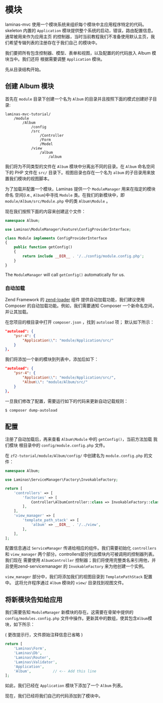 # 模块

laminas-mvc 使用一个模块系统来组织每个模块中主应用程序特定的代码。skeleton 内置的
`Application` 模块提供整个系统的启动，错误，路由配置信息。通常被用来作为应用主页
的控制器，当时当前教程我们不准备使用默认主页，我们希望专辑列表的注册存在于我们自己
的模块中。

我们要把所有包含控制器、模型、表单和视图，以及配置的的代码放入 Album 模块当中。我们还将
根据需要调整 `Application` 模块。

先从目录结构开始。

## 创建 Album 模块

首先在 `module` 目录下创建一个名为 `Album` 的目录并且按照下面的模式创建好子目录:

```text
laminas-mvc-tutorial/
    /module
        /Album
            /config
            /src
                /Controller
                /Form
                /Model
            /view
                /album
                    /album
```

我们将为不同类型的文件在 `Album` 模块中分离出不同的目录。在 `Album` 命名空间下的 PHP 
文件在 `src/` 目录下。视图目录也存在一个名为 `album` 的子目录用来放置我们模块的视图脚本。

为了加载并配置一个模块，Laminas 提供一个 `ModuleManager` 用来在指定的模块命名
空间(i.e., `Album`)中寻找 `Module` 类。在我们的新模块中，即 `module/Album/src/Module.php`
中的类 `Album\Module` 。

现在我们按照下面的内容来创建这个文件：

```php
namespace Album;

use Laminas\ModuleManager\Feature\ConfigProviderInterface;

class Module implements ConfigProviderInterface
{
    public function getConfig()
    {
        return include __DIR__ . '/../config/module.config.php';
    }
}
```

The `ModuleManager` will call `getConfig()` automatically for us.

### 自动加载

Zend Framework 的 [zend-loader](https://laminas.org.cn/zend-loader) 组件
提供自动加载功能，我们建议使用  Composer 的自动加载功能。例如，我们需要通知 Composer 
一个新命名空间，并让其加载。

在您项目的根目录中打开 `composer.json` ，找到 `autoload` 项；
默认如下所示：

```json
"autoload": {
    "psr-4": {
        "Application\\": "module/Application/src/"
    }
},
```

我们将添加一个新的模块到列表中，添加后如下：

```json
"autoload": {
    "psr-4": {
        "Application\\": "module/Application/src/",
        "Album\\": "module/Album/src/"
    }
},
```

一旦我们修改了配置，需要运行如下的代码来更新自动记载规则：

```bash
$ composer dump-autoload
```

## 配置

注册了自动加载后，再来查看 `Album\Module` 中的 `getConfig()`，当前方法加载 我们模块
根目录中的 `config/module.config.php` 文件。

在 `zf2-tutorial/module/Album/config/` 中创建名为 `module.config.php` 的文件：

```php
namespace Album;

use Laminas\ServiceManager\Factory\InvokableFactory;

return [
    'controllers' => [
        'factories' => [
            Controller\AlbumController::class => InvokableFactory::class,
        ],
    ],
    'view_manager' => [
        'template_path_stack' => [
            'album' => __DIR__ . '/../view',
        ],
    ],
];
```

配置信息通过 `ServiceManager` 传递给相应的组件。我们需要初始化 `controllers` 和
`view_manager` 两个部分。controllers部分列出模块内可被调用的控制器列表。我们现在
需要使用 `AlbumController` 控制器；我们将使用完整类名来引用他，并且使用zend-servicemanager
的 `InvokableFactory` 来为他创建一个实例。

`view_manager` 部分中，我们将添加我们的视图目录到 `TemplatePathStack` 配置中。
这将允许程序通过 `Album` 模块的 `view/` 目录找到视图文件。

## 将新模块告知给应用

我们需要告知 `ModuleManager` 新模块的存在。这需要在骨架中提供的 `config/modules.config.php`
文件中操作。更新其中的数组，使其包含`Album`模块，如下所示：

( 更改提示行，文件原始注释信息已省略 )

```php
return [
    'Laminas\Form',
    'Laminas\Db',
    'Laminas\Router',
    'Laminas\Validator',
    'Application',
    'Album',          // <-- Add this line
];
```

如此，我们已经在 `Application` 模块下添加了一个 `Album` 列表。

现在，我们已经将我们自己的代码添加到了模块中。

